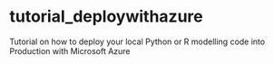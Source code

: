 # tutorial_deploywithazure
Tutorial on how to deploy your local Python or R modelling code into Production with Microsoft Azure
